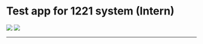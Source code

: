 # Test app for 1221 system (Intern)
<img src="[https://github.com/Loveink/RainbowGame/blob/develop/image.png](https://github.com/Loveink/TestSpar/blob/main/Simulator%20Screenshot%20-%20iPhone%2015%20Pro%20-%202024-02-01%20at%2018.46.53.png)https://github.com/Loveink/TestSpar/blob/main/Simulator%20Screenshot%20-%20iPhone%2015%20Pro%20-%202024-02-01%20at%2018.46.53.png">
<img src="[[https://github.com/Loveink/RainbowGame/blob/develop/image.png](https://github.com/Loveink/TestSpar/blob/main/Simulator%20Screenshot%20-%20iPhone%2015%20Pro%20-%202024-02-01%20at%2018.46.53.png)https://github.com/Loveink/TestSpar/blob/main/Simulator%20Screenshot%20-%20iPhone%2015%20Pro%20-%202024-02-01%20at%2018.46.53.png](https://github.com/Loveink/TestSpar/blob/main/Simulator%20Screenshot%20-%20iPhone%2015%20Pro%20-%202024-02-01%20at%2018.47.04.png)https://github.com/Loveink/TestSpar/blob/main/Simulator%20Screenshot%20-%20iPhone%2015%20Pro%20-%202024-02-01%20at%2018.47.04.png">

---
